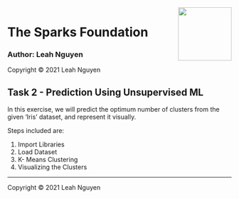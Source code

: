 <img align = right height = 120 width = 120 src = https://www.thesparksfoundationsingapore.org/images/logo_small.png>

# **The Sparks Foundation**

### Author: Leah Nguyen
Copyright © 2021 Leah Nguyen

## **Task 2 - Prediction Using Unsupervised ML**
In this exercise, we will predict the optimum number of clusters from the given ‘Iris’ dataset, and represent it visually.

Steps included are:
1. Import Libraries
2. Load Dataset
3. K- Means Clustering
4. Visualizing the Clusters

---
Copyright © 2021 Leah Nguyen
